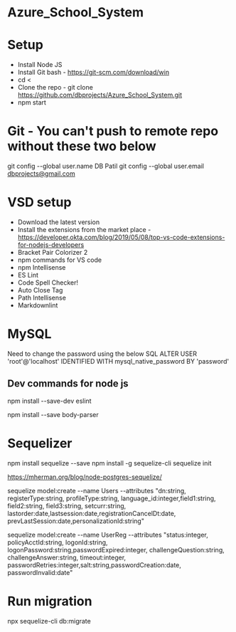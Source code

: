 # Azure_School_System


# Setup

- Install Node JS
- Install Git bash - https://git-scm.com/download/win
- cd <<project folder>
- Clone the repo - git clone https://github.com/dbprojects/Azure_School_System.git
- npm start


# Git - You can't push to remote repo without these two below
git config --global user.name DB Patil
git config --global user.email dbprojects@gmail.com

# VSD setup

- Download the latest version
- Install the extensions from the market place - https://developer.okta.com/blog/2019/05/08/top-vs-code-extensions-for-nodejs-developers
- Bracket Pair Colorizer 2
- npm commands for VS code
- npm Intellisense
- ES Lint
- Code Spell Checker!
- Auto Close Tag
- Path Intellisense
- Markdownlint

# MySQL

Need to change the password using the below SQL
ALTER USER 'root'@'localhost' IDENTIFIED WITH mysql_native_password BY 'password'


## Dev commands for node js


npm install --save-dev eslint

npm install --save body-parser


# Sequelizer
npm install sequelize --save
npm install -g sequelize-cli
sequelize init


https://mherman.org/blog/node-postgres-sequelize/

sequelize model:create --name Users --attributes "dn:string, registerType:string, profileType:string, language_id:integer,field1:string, field2:string, field3:string, setcurr:string, lastorder:date,lastsession:date,registrationCancelDt:date, prevLastSession:date,personalizationId:string"

sequelize model:create --name UserReg --attributes "status:integer, policyAcctId:string, logonId:string, logonPassword:string,passwordExpired:integer, challengeQuestion:string, challengeAnswer:string, timeout:integer, passwordRetries:integer,salt:string,passwordCreation:date, passwordInvalid:date"

# Run migration 
npx sequelize-cli db:migrate